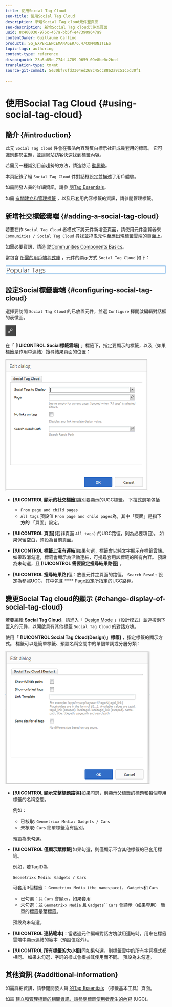 ```yaml
---
title: 使用Social Tag Cloud
seo-title: 使用Social Tag Cloud
description: 新增Social Tag cloud元件至頁面
seo-description: 新增Social Tag cloud元件至頁面
uuid: 8c400030-976c-457a-bb5f-e473909647a9
contentOwner: Guillaume Carlino
products: SG_EXPERIENCEMANAGER/6.4/COMMUNITIES
topic-tags: authoring
content-type: reference
discoiquuid: 23a5a65e-774d-4789-9659-09e8be0c2bcd
translation-type: tm+mt
source-git-commit: 5e30bf76fd3304ed268c45cc8862a9c51c5d30f1

---
```



# 使用Social Tag Cloud {#using-social-tag-cloud}

## 簡介 {#introduction}

此元 `Social Tag Cloud` 件會在張貼內容時反白標示社群成員套用的標籤。 它可識別趨勢主題，並讓網站訪客快速找到標籤內容。

若需另一種識別目前趨勢的方法，請造訪活 [動趨勢](trends.md)。

本頁記錄了組 `Social Tag Cloud` 件對話框設定並描述了用戶體驗。

如需開發人員的詳細資訊，請參 [閱Tag Essentials](tag.md)。

如需 [有關建立和管理標籤](../../help/sites-administering/tags.md) ，以及已套用內容標籤的資訊，請參閱管理標籤。

## 新增社交標籤雲端 {#adding-a-social-tag-cloud}

若要在作 `Social Tag Cloud` 者模式下將元件新增至頁面，請使用元件瀏覽器來 `Communities / Social Tag Cloud` 尋找並拖曳元件至應出現標籤雲端的頁面上。

如需必要資訊，請造 [訪Communities Components Basics](basics.md)。

當包含 [所需的用戶端程式庫](tag.md#essentials-for-client-side) ，元件的顯示方式 `Social Tag Cloud` 如下：

![chlimage_1-303](assets/chlimage_1-303.png)

## 設定Social標籤雲端 {#configuring-social-tag-cloud}

選擇要訪問 `Social Tag Cloud` 的已放置元件，並選 `Configure` 擇開啟編輯對話框的表徵圖。

![chlimage_1-304](assets/chlimage_1-304.png)

在「 **[!UICONTROL Social標籤雲端]** 」標籤下，指定要顯示的標籤，以及（如果標籤是作用中連結）搜尋結果頁面的位置：

![chlimage_1-305](assets/chlimage_1-305.png)

* **[!UICONTROL 顯示的社交標籤]**&#x200B;識別要顯示的UGC標籤。 下拉式選項包括

   * `From page and child pages`
   * `All tags`
   預設值 `From page and child pages`為，其中「頁面」是指下 **方的** 「頁面」設定。

* **[!UICONTROL 頁面]**(若非頁面 `All tags)` 的UGC路徑，則為必要項目)。 如果保留空白，預設為目前頁面。

* **[!UICONTROL 標籤上沒有連結]**&#x200B;如果勾選，標籤會以純文字顯示在標籤雲端。 如果取消勾選，標籤會顯示為活動連結，可搜尋套用該標籤的所有內容。 預設為未勾選，且 **[!UICONTROL 需要設定搜尋結果路徑]** 。

* **[!UICONTROL 搜尋結果路]**&#x200B;徑：放置元件之頁面的路徑， `Search Result` 設定為參照UGC，其中包含 **** Page設定所指定的UGC路徑。

## 變更Social Tag cloud的顯示 {#change-display-of-social-tag-cloud}

若要編輯 **Social Tag Cloud**，請進入「 [Design Mode](../../help/sites-authoring/default-components-designmode.md) 」（設計模式）並連按兩下置入的元件，以開啟具有其他標籤 `Social Tag Cloud` 的對話方塊。

使用「 **[!UICONTROL Social Tag Cloud(Design)」標籤]** ，指定標籤的顯示方式。 標籤可以是簡單標籤、預設名稱空間中的單個單詞或分層分類：

![chlimage_1-306](assets/chlimage_1-306.png)

* **[!UICONTROL 顯示完整標題路徑]**&#x200B;如果勾選，則顯示父標籤的標題和每個套用標籤的名稱空間。

   例如：

   * 已核取: `Geometrixx Media: Gadgets / Cars`
   * 未核取: `Cars`
   簡單標籤沒有區別。

   預設為未勾選。

* **[!UICONTROL 僅顯示葉標籤]**&#x200B;如果勾選，則僅顯示不含其他標籤的已套用標籤。

   例如，若TagID為

   `Geometrixx Media: Gadgets / Cars`

   可套用3個標籤： `Geometrixx Media (the namespace)`、 `Gadgets`和 `Cars`

   * 已勾選：只 `Cars` 會顯示，如果套用
   * 未勾選：並 `Geometrixx Media` 且 `Gadgets``Cars` 會顯示（如果套用）
   簡單的標籤是葉標籤。

   預設為未勾選。

* **[!UICONTROL 連結範本]**：當透過元件編輯對話方塊啟用連結時，用來在標籤雲端中顯示連結的範本（預設值除外）。

* **[!UICONTROL 所有標籤的大小相]**&#x200B;同如果勾選，則標籤雲中的所有字詞樣式都相同。 如果未勾選，字詞的樣式會根據其使用而不同。 預設為未勾選。

## 其他資訊 {#additional-information}

如需詳細資訊，請參閱開發人員 [的Tag Essentials](tag.md) （標籤基本工具）頁面。

如需 [建立和管理標籤的相關資訊，請參閱標籤使用者產生的內容](tag-ugc.md) (UGC)。
